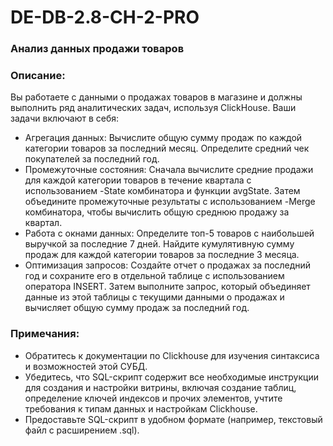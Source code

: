 # DE-DB-2.8-CH-2-PRO
### Анализ данных продажи товаров
### Описание:
Вы работаете с данными о продажах товаров в магазине и должны выполнить ряд аналитических задач, используя ClickHouse. Ваши задачи включают в себя:
- Агрегация данных:
Вычислите общую сумму продаж по каждой категории товаров за последний месяц.
Определите средний чек покупателей за последний год.
- Промежуточные состояния:
Сначала вычислите средние продажи для каждой категории товаров в течение квартала с использованием -State комбинатора и функции avgState.
Затем объедините промежуточные результаты с использованием -Merge комбинатора, чтобы вычислить общую среднюю продажу за квартал.
- Работа с окнами данных:
Определите топ-5 товаров с наибольшей выручкой за последние 7 дней.
Найдите кумулятивную сумму продаж для каждой категории товаров за последние 3 месяца.
- Оптимизация запросов:
Создайте отчет о продажах за последний год и сохраните его в отдельной таблице с использованием оператора INSERT.
Затем выполните запрос, который объединяет данные из этой таблицы с текущими данными о продажах и вычисляет общую сумму продаж за последний год.
### Примечания:
- Обратитесь к документации по Clickhouse для изучения синтаксиса и возможностей этой СУБД.
- Убедитесь, что SQL-скрипт содержит все необходимые инструкции для создания и настройки витрины, включая создание таблиц, определение ключей индексов и прочих элементов, учтите требования к типам данных и настройкам Clickhouse.
- Предоставьте SQL-скрипт в удобном формате (например, текстовый файл с расширением .sql).